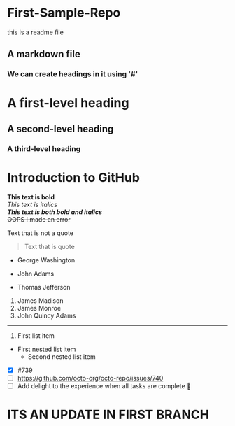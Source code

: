 # First-Sample-Repo
this is a readme file

## A markdown file

### We can create headings in it using '#'

# A first-level heading
## A second-level heading
### A third-level heading


# Introduction to GitHub
**This text is bold**\
*This text is italics*\
***This text is both bold and italics***\
~~OOPS I made an error~~


Text that is not a quote
> Text that is quote
>
- George Washington
* John Adams
+ Thomas Jefferson

1. James Madison
2. James Monroe
3. John Quincy Adams


---------
1. First list item
  - First nested list item
    - Second nested list item
   
- [x] #739
- [ ] https://github.com/octo-org/octo-repo/issues/740
- [ ] Add delight to the experience when all tasks are complete :tada:

# ITS AN UPDATE IN FIRST BRANCH
